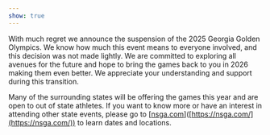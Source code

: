 ```yaml
---
show: true
---
```

With much regret we announce the suspension of the 2025 Georgia Golden Olympics. We know how much this event means to everyone involved, and this decision was not made lightly. We are committed to exploring all avenues for the future and hope to bring the games back to you in 2026 making them even better. We appreciate your understanding and support during this transition.

Many of the surrounding states will be offering the games this year and are open to out of state athletes. If you want to know more or have an interest in attending other state events, please go to \[[nsga.com](http://nsga.com)\]([https://nsga.com/](https://nsga.com/)) to learn dates and locations.